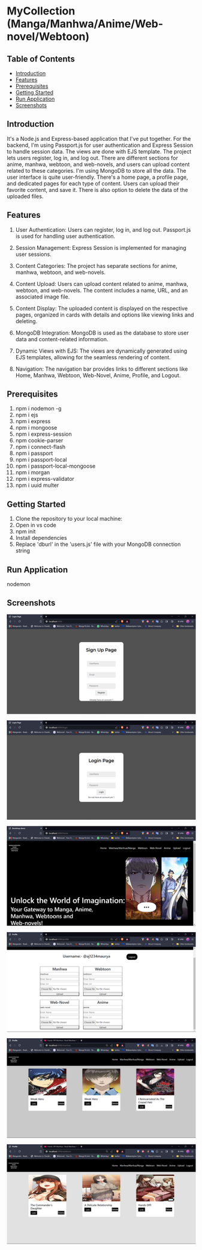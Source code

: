 # MyCollection (Manga/Manhwa/Anime/Web-novel/Webtoon)

## Table of Contents

- [Introduction](#introduction)
- [Features](#features)
- [Prerequisites](#prerequisites)
- [Getting Started](#getting-started)
- [Run Application](#run-application)
- [Screenshots](#screenshots)

## Introduction

It's a Node.js and Express-based application that I've put together. For the backend, I'm using Passport.js for user authentication and Express Session to handle session data. The views are done with EJS template. The project lets users register, log in, and log out. There are different sections for anime, manhwa, webtoon, and web-novels, and users can upload content related to these categories. I'm using MongoDB to store all the data. The user interface is quite user-friendly. There's a home page, a profile page, and dedicated pages for each type of content. Users can upload their favorite content, and save it. There is also option to delete the data of the uploaded files.

## Features

1. User Authentication: Users can register, log in, and log out. Passport.js is used for handling user authentication.

2. Session Management: Express Session is implemented for managing user sessions.

3. Content Categories: The project has separate sections for anime, manhwa, webtoon, and web-novels.

4. Content Upload: Users can upload content related to anime, manhwa, webtoon, and web-novels. The content includes a name, URL, and an associated image file.

5. Content Display: The uploaded content is displayed on the respective pages, organized in cards with details and options like viewing links and deleting.

6. MongoDB Integration: MongoDB is used as the database to store user data and content-related information.

7. Dynamic Views with EJS: The views are dynamically generated using EJS templates, allowing for the seamless rendering of content.

8. Navigation: The navigation bar provides links to different sections like Home, Manhwa, Webtoon, Web-Novel, Anime, Profile, and Logout.

## Prerequisites

1.  npm i nodemon -g
2.  npm i ejs
3.  npm i express
4.  npm i mongoose
5.  npm i express-session
6.  npm cookie-parser
7.  npm i connect-flash
8.  npm i passport
9.  npm i passport-local
10. npm i passport-local-mongoose
11. npm i morgan
12. npm i express-validator
13. npm i uuid multer

## Getting Started

1. Clone the repository to your local machine:
2. Open in vs code
3. npm init
4. Install dependencies
5. Replace 'dburl' in the 'users.js' file with your MongoDB connection string

## Run Application

nodemon

## Screenshots

<!-- Register page  -->

![project register page](./Screenshots/register.png)

<!-- Login page -->

![project login page](./Screenshots/login.png)

<!-- Home page -->

![project home page](./Screenshots/home.png)

<!-- Upload Page -->

![project upload page](./Screenshots/upload.png)

<!-- Manhwa Page -->

![project Manhwa Page](./Screenshots/manhwa.png)

<!-- Webtoon page  -->

![project Webtoon Page](./Screenshots/webtoon.png)

